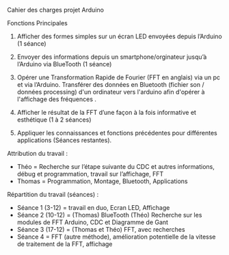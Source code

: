 Cahier des charges projet Arduino

Fonctions Principales

1) Afficher des formes simples sur un écran LED envoyées depuis l’Arduino (1 séance)

2) Envoyer des informations depuis un smartphone/orginateur jusqu’à l’Arduino via BlueTooth (1 séance)

3) Opérer une Transformation Rapide de Fourier (FFT en anglais) via un pc et via l’Arduino. Transférer des données en Bluetooth (fichier son / données processing) d'un ordinateur vers l'arduino afin d'opérer à l'affichage des fréquences . 

4) Afficher le résultat de la FFT d’une façon à la fois informative et esthétique (1 à 2 séances)

5) Appliquer les connaissances et fonctions précédentes pour différentes applications (Séances restantes).

Attribution du travail :
- Théo = Recherche sur l’étape suivante du CDC et autres informations, débug et programmation, travail sur l’affichage, FFT
- Thomas = Programmation, Montage, Bluetooth, Applications

Répartition du travail (séances) :
- Séance 1 (3-12) = travail en duo, Ecran LED, Affichage
- Séance 2 (10-12) = (Thomas) BlueTooth (Théo) Recherche sur les modules de FFT Arduino, CDC et Diagramme de Gant
- Séance 3 (17-12) = (Thomas et Théo) FFT, avec recherches
- Séance 4 = FFT (autre méthode), amélioration potentielle de la vitesse de traitement de la FFT, affichage
